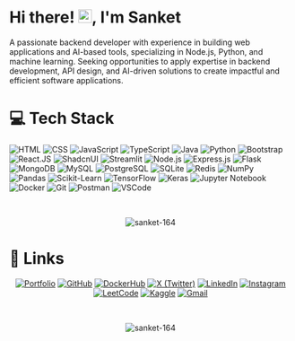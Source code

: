 <!-- <p align="center">
  <img height="100" src="https://readme-typing-svg.herokuapp.com?font=Roboto&size=25&color=777777&center=true&vCenter=true&lines=🖧+Backend+Development;🤖+Machine+Learning;🧑🏻‍💻+Learning+New+Tech;" alt="Typing SVG">
</p> -->

<h1>Hi there! <img src="https://media.giphy.com/media/hvRJCLFzcasrR4ia7z/giphy.gif" width="24px" height="24px">, I'm Sanket</h1>
A passionate backend developer with experience in building web applications and AI-based tools, specializing in Node.js, Python, and machine learning. Seeking opportunities to apply expertise in backend development, API design, and AI-driven solutions to create impactful and efficient software applications.

# 💻 Tech Stack
  
![HTML](https://img.shields.io/badge/HTML-E34F26?style=for-the-badge&logo=html5&logoColor=white)
![CSS](https://img.shields.io/badge/CSS-1572B6?style=for-the-badge&logo=css&logoColor=white)
![JavaScript](https://img.shields.io/badge/JavaScript-323330?style=for-the-badge&logo=javascript&logoColor=F7DF1E)
![TypeScript](https://img.shields.io/badge/TypeScript-3178C6?style=for-the-badge&logo=typescript&logoColor=white)
![Java](https://custom-icon-badges.demolab.com/badge/Java-ED8B00?logo=java&logoColor=fff&style=for-the-badge)
![Python](https://img.shields.io/badge/Python-3776AB?style=for-the-badge&logo=python&logoColor=white)
![Bootstrap](https://img.shields.io/badge/Bootstrap-7952B3?style=for-the-badge&logo=bootstrap&logoColor=white)
![React.JS](https://img.shields.io/badge/React-20232A?style=for-the-badge&logo=react&logoColor=61DAFB)
![ShadcnUI](https://img.shields.io/badge/ShadcnUI-000000?style=for-the-badge&logo=shadcnui&logoColor=white)
![Streamlit](https://img.shields.io/badge/Streamlit-FF4B4B?style=for-the-badge&logo=streamlit&logoColor=white)
![Node.js](https://img.shields.io/badge/Node-5FA04E?style=for-the-badge&logo=node.js&logoColor=FFFFFF)
![Express.js](https://img.shields.io/badge/Express-000000?style=for-the-badge&logo=express&logoColor=FFFFFF)
![Flask](https://img.shields.io/badge/Flask-000000?style=for-the-badge&logo=flask&logoColor=white)
![MongoDB](https://img.shields.io/badge/MongoDB-47A248?style=for-the-badge&logo=mongodb&logoColor=white)
![MySQL](https://img.shields.io/badge/MySQL-4479A1?style=for-the-badge&logo=mysql&logoColor=white)
![PostgreSQL](https://img.shields.io/badge/PostgreSQL-316192?style=for-the-badge&logo=postgresql&logoColor=white)
![SQLite](https://img.shields.io/badge/SQLite-0F8D4C?style=for-the-badge&logo=sqlite&logoColor=white)
![Redis](https://img.shields.io/badge/Redis-DC382D?style=for-the-badge&logo=redis&logoColor=white)
![NumPy](https://img.shields.io/badge/NumPy-013243?style=for-the-badge&logo=numpy&logoColor=white)
![Pandas](https://img.shields.io/badge/Pandas-150458?style=for-the-badge&logo=pandas&logoColor=white)
![Scikit-Learn](https://img.shields.io/badge/Scikit_Learn-F7931E?style=for-the-badge&logo=scikit-learn&logoColor=white)
![TensorFlow](https://img.shields.io/badge/TensorFlow-FF6F00?style=for-the-badge&logo=tensorflow&logoColor=white)
![Keras](https://img.shields.io/badge/Keras-D00000?style=for-the-badge&logo=keras&logoColor=white)
![Jupyter Notebook](https://img.shields.io/badge/Jupyter-FA0F00?style=for-the-badge&logo=jupyter&logoColor=white)
![Docker](https://img.shields.io/badge/Docker-2CA5E0?style=for-the-badge&logo=docker&logoColor=white)
![Git](https://img.shields.io/badge/Git-F05032?style=for-the-badge&logo=git&logoColor=white)
![Postman](https://img.shields.io/badge/Postman-FF6C37?style=for-the-badge&logo=postman&logoColor=white)
![VSCode](https://img.shields.io/badge/VSCode-0078D4?style=for-the-badge&logo=visual-studio-code&logoColor=white)

<br />
<p align="center"><img align="center" src="https://github-readme-stats.vercel.app/api/top-langs?username=sanket-164&show_icons=true&locale=en&layout=compact" alt="sanket-164" /></p>

# 🔗 Links
<div align="center">
    
[![Portfolio](https://img.shields.io/badge/Portfolio-FF004F?style=for-the-badge&logo=Google-chrome&logoColor=white)](https://www.ssanket.tech)
[![GitHub](https://img.shields.io/badge/GitHub-181717?style=for-the-badge&logo=github&logoColor=white)](https://github.com/sanket-164)
[![DockerHub](https://img.shields.io/badge/DockerHub-2496ED?style=for-the-badge&logo=docker&logoColor=white)](https://hub.docker.com/u/sanket164)
[![X (Twitter)](https://img.shields.io/badge/X(Twitter)-000000?style=for-the-badge&logo=x&logoColor=white)](https://x.com/sanket_164)
[![LinkedIn](https://custom-icon-badges.demolab.com/badge/LinkedIn-0A66C2?logo=linkedin-white&logoColor=fff&style=for-the-badge)](https://linkedin.com/in/sanketsadadiya)
[![Instagram](https://img.shields.io/badge/Instagram-E4405F?style=for-the-badge&logo=instagram&logoColor=white)](https://instagram.com/sanket_164)
[![LeetCode](https://img.shields.io/badge/LeetCode-F7941E?style=for-the-badge&logo=leetcode&logoColor=white)](https://www.leetcode.com/sanket_164)
[![Kaggle](https://img.shields.io/badge/Kaggle-20BEFF?style=for-the-badge&logo=kaggle&logoColor=white)](https://www.kaggle.com/sanketsadadiya)
[![Gmail](https://img.shields.io/badge/Gmail-DB4437?style=for-the-badge&logo=gmail&logoColor=white)](mailto:sanketsadadiya53@gmail.com)

</div>

<br />
<p align="center"> <img src="https://komarev.com/ghpvc/?username=sanket-164&label=Profile%20views&color=0e75b6&style=flat" alt="sanket-164" /> </p>
<br />
